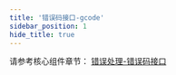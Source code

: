```yaml
---
title: '错误码接口-gcode'
sidebar_position: 1
hide_title: true
---
```


请参考核心组件章节： [错误处理-错误码接口](output/goframe-v2.1-md/核心组件-重点/错误处理/错误处理-错误码特性/错误处理-错误码接口)